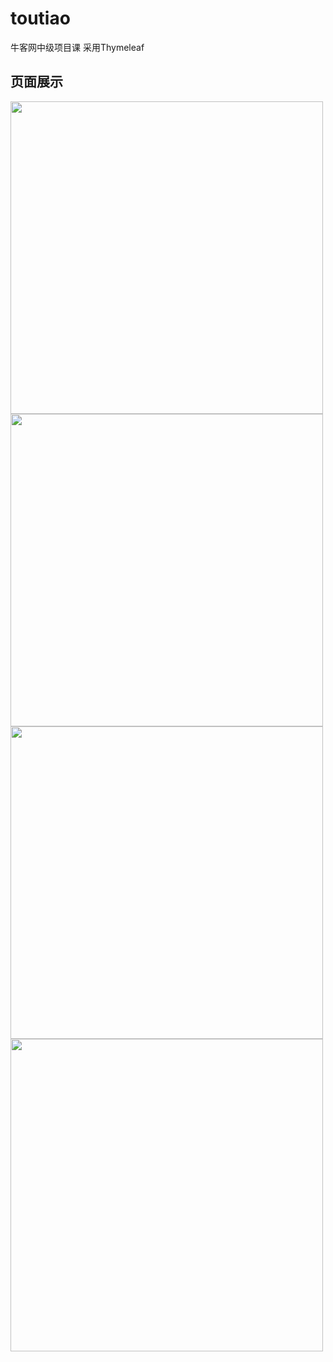# toutiao
牛客网中级项目课  采用Thymeleaf


页面展示
------


<image src="https://github.com/wangqifan/toutiao/blob/master/home.PNG" width=500>
  <image src="https://github.com/wangqifan/toutiao/blob/master/detial.PNG" width=500>
    <image src="https://github.com/wangqifan/toutiao/blob/master/messagelist.PNG" width=500>
      <image src="https://github.com/wangqifan/toutiao/blob/master/messagedetail.PNG" width=500>
